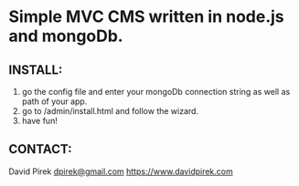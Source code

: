 # Simple MVC CMS written in node.js and mongoDb.

## INSTALL:
1. go the config file and enter your mongoDb connection string as well as path of your app.
2. go to /admin/install.html and follow the wizard.
3. have fun!

## CONTACT:
David Pirek
dpirek@gmail.com
https://www.davidpirek.com